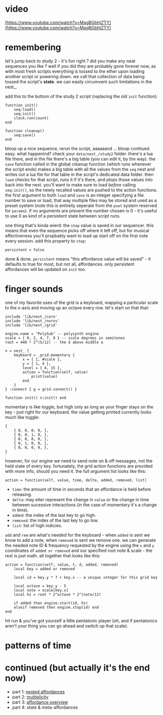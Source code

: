 # video

[https://www.youtube.com/watch?v=MagBGbhtZTY](https://www.youtube.com/watch?v=MagBGbhtZTY)

# remembering

let's jump back to study 2 - it's fun right ? did you make any neat sequences you like ? well if you did they are probably gone forever now, as with most fresh scripts everything is tossed to the ether upon loading another script or powering down. we call that collection of data being tossed the script's **state**. we can easily circumvent such limitations in the nest_.

add this to the bottom of the study 2 script (replacing the old `init` function):
```
function init()
    seq:load()
    seq:init()
    clock.run(count)
end

function cleanup()
    seq:save()
end
```
bloop up a nice sequence, rerun the script, aaaaaand ... bloop conitiued. easy. what happenind? check your `data/nest_/study2` folder. there's a lua file there, and in the file there's a big table (you can edit it, by the way). the `save` function called in the global cleanup function (which runs whenever the script ends) makes a big table with all the values from the `seq` nest and writes out a lua file for that table in the script's dedicated data folder. then `load` checks for that script, runs it if it's there, and plops those values into back into the nest. you'll want to make sure to load _before_ calling `seq:init()`, so the newly recalled values are pushed to the action functions. the first argument to both `load` and `save` is an integer specifying a file number to save or load, that way multiple files may be stored and used as a preset syetem (note this is entirelly seperate from the `pset` system reserved for `params`). if no arguments are present the number chosen is 0 - it's useful to use 0 as kind of a persistent state between script runs. 

one thing that's kinda wierd: the `step` value is saved in our sequencer. this means that even the sequence picks off where it left off, but for musical effectiveness you'll propbably want to load up start off on the first note every session. add this property to `step`:
```
persistent = false
```
done & done. `persistent` means "this affordance value will be saved" - it defaults to true for most, but not all, affordances. only persistent affordances will be updated on `init` too.

# finger sounds

one of my favorite uses of the grid is a keyboard, mapping a particular scale to the x-axis and moving up an octave every row. let's start on that that:
```
include 'lib/nest_/core'
include 'lib/nest_/norns'
include 'lib/nest_/grid'

engine.name = "PolySub" -- polysynth engine
scale = { 0, 2, 4, 7, 9 } -- scale degrees in semitones
root = 440 * 2^(5/12) -- the d above middle a

n = nest_ {
    keyboard = _grid.momentary {
        x = { 1, #scale },
        y = { 1, 4 },
        level = { 4, 15 },
        action = function(self, value)
            print(value)
        end
    }
} :connect { g = grid.connect() }

function init() n:init() end
```
momentary is like toggle, but high only as long as your finger stays on the key - just right for our keyboard. the value getting printed currently looks much like toggle:
```
{
    { 0, 0, 0, 0, },
    { 0, 0, 1, 0, },
    { 0, 0, 0, 0, },
    { 0, 1, 0, 0, },
    { 0, 0, 0, 0, },
}
```
however, for our engine we need to send note on & off messages, not the held state of every key. fortunately, the grid action functions are provided with more info, should you need it. the full argument list looks like this:
```
action = function(self, value, time, delta, added, removed, list)
```
- `time`: the amount of time in seconds that an affordance is held before releasing.
- `delta`: may eiter represent the change in `value` or the change in time between sucessive interactions (in the case of momentary it's a change in time).
- `added`: the index of the last key to go high.
- `removed`: the index of the last key to go low.
- `list`: list of high indicies.

`add` and `rem` are what's needed for the keyboard - when `added` is sent we know to add a note, when `removed` is sent we remove one. we can generate the needed note ID & frequency requested by the engine using the `x` and `y` coordinates of `added or removed` and our specified root note & scale - the rest is just math. all together that looks like this:
```
action = function(self, value, t, d, added, removed)
    local key = added or removed
    
    local id = key.y * 7 + key.x -- a unique integer for this grid key

    local octave = key.y - 5
    local note = scale[key.x]
    local hz = root * 2^octave * 2^(note/12)

    if added then engine.start(id, hz)
    elseif removed then engine.stop(id) end
end
```
hit run & you've got yourself a little pentatonic player (oh, and if pentatonics aren't your thing you can go ahead and switch up that scale).

# patterns of time



# continued (but actually it's the end now)

- part 1: [nested affordances](./study1.md)
- part 2: [multiplicity](./study2.md)
- part 3: [affordance overview](./study3.md)
- part 4: state & meta-affordances
